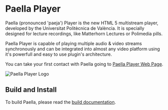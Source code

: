 # Paella Player #
Paella (pronounced 'paeja') Player is the new HTML 5 multistream player, developed by the Universitat Politècnica de València. It is specially designed for lecture recordings, like Matterhorn Lectures or Polimedia pills.

Paella Player is capable of playing multiple audio & video streams synchronously and can be integrated into almost any video platform using it's powerfull and easy to use plugin's architecture.

You can take your first contact with Paella going to [Paella Player Web Page](http://paellaplayer.upv.es).

![Paella Player Logo](http://paellaplayer.upv.es/resources/logo_paella.png)


## Build and Install ##

To build Paella, please read the [build documentation](doc/build.md).
